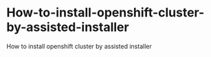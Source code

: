 # How-to-install-openshift-cluster-by-assisted-installer
How to install openshift cluster by assisted installer
